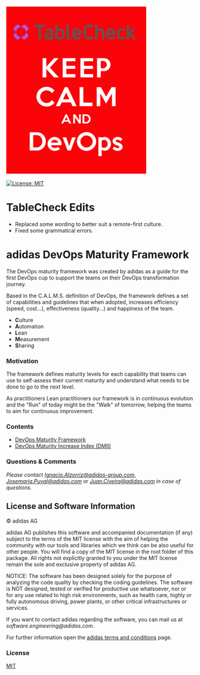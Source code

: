 
![adidas C.A.L.M.S.](assets/3cc1abbfd3535aaf2fcd033c5f258866.png) 

[![License: MIT](https://img.shields.io/badge/License-MIT-yellow.svg)](https://opensource.org/licenses/MIT)

# TableCheck Edits

* Replaced some wording to better suit a remote-first culture.
* Fixed some grammatical errors.

# adidas DevOps Maturity Framework

The DevOps maturity framework was created by adidas as a guide for the first DevOps cup to support
the teams on their DevOps transformation journey.

Based in the C.A.L.M.S. definition of DevOps, the framework defines a set of capabilities and 
guidelines that when adopted, increases efficiency (speed, cost...), effectiveness (quality...)
and happiness of the team.


* <b>C</b>ulture
* <b>A</b>utomation
* <b>L</b>ean
* <b>M</b>easurement
* <b>S</b>haring

### Motivation

The framework defines maturity levels for each capability that teams can use to self-assess their 
current maturity and understand what needs to be done to go to the next level. 

As practitioners Lean practitioners our framework is in continuous evolution and the "Run" of today 
might be the "Walk" of tomorrow, helping the teams to aim for continuous improvement.

### Contents

* [DevOps Maturity Framework](framework/devops_maturity_framework.md)
* [DevOps Maturity Increase Index (DMII)](framework/dmii.md)

### Questions & Comments

_Please contact_ [_Ignacio.Alzorriz@adidas-group.com_](mailto:Ignacio.Alzorriz@adidas-group.com), [_Josemaria.Puyal@adidas.com_](mailto:Josemaria.Puyal@adidas.com) or [_Juan.Civeira@adidas.com_](mailto:Juan.Civeira@adidas.com) _in case of questions._


## License and Software Information

© adidas AG

adidas AG publishes this software and accompanied documentation (if any) subject to the terms of the MIT license with the aim of helping the community with our tools and libraries which we think can be also useful for other people. You will find a copy of the MIT license in the root folder of this package. All rights not explicitly granted to you under the MIT license remain the sole and exclusive property of adidas AG.

NOTICE: The software has been designed solely for the purpose of analyzing the code quality by checking the coding guidelines. The software is NOT designed, tested or verified for productive use whatsoever, nor or for any use related to high risk environments, such as health care, highly or fully autonomous driving, power plants, or other critical infrastructures or services.

If you want to contact adidas regarding the software, you can mail us at _software.engineering@adidas.com_.

For further information open the [adidas terms and conditions](https://github.com/adidas/adidas-contribution-guidelines/wiki/Terms-and-conditions) page.

### License

[MIT](LICENSE)

